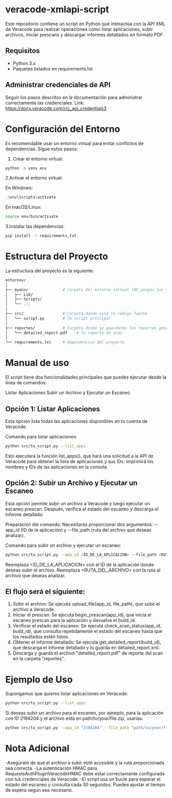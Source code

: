 # veracode-xmlapi-script
Este repositorio contiene un script en Python que interactúa con la API XML de Veracode para realizar operaciones como listar aplicaciones, subir archivos, iniciar prescans y descargar informes detallados en formato PDF.

## Requisitos
- Python 3.x
- Paquetes listados en requirements.txt

## Administrar credenciales de API
Seguir los pasos descritos en la documentación para administrar correctamente las credenciales. 
Link: https://docs.veracode.com/r/c_api_credentials3

# Configuración del Entorno
Es recomendable usar un entorno virtual para evitar conflictos de dependencias. Sigue estos pasos:

1. Crear el entorno virtual:
```bash
python -m venv env
```

2.Activar el entorno virtual:

En Windows:
```bash
.\env\Scripts\activate
```

En macOS/Linux:
```bash
source env/bin/activate
```

3.Instalar las dependencias:
```bash
pip install -r requirements.txt
```

# Estructura del Proyecto
La estructura del proyecto es la siguiente:
```bash
entornov/
│
├── myenv/               # Carpeta del entorno virtual (NO pongas los reportes aquí)
│   ├── Lib/
│   ├── Scripts/
│   └── ...
│
├── src/                 # Carpeta donde está tu código fuente
│   └── script.py        # Tu script principal
│
├── reportes/            # Carpeta donde se guardarán los reportes generados
│   └── detailed_report.pdf    # Tu reporte de scan
│
└── requirements.txt     # Dependencias del proyecto
```

# Manual de uso
El script tiene dos funcionalidades principales que puedes ejecutar desde la línea de comandos:

Listar Aplicaciones
Subir un Archivo y Ejecutar un Escaneo

## Opción 1: Listar Aplicaciones
Esta opción lista todas las aplicaciones disponibles en tu cuenta de Veracode.

Comando para listar aplicaciones:
```bash
python src/tu_script.py --list_apps
```
Esto ejecutará la función list_apps(), que hará una solicitud a la API de Veracode para obtener la lista de aplicaciones y sus IDs. Imprimirá los nombres y IDs de las aplicaciones en la consola.


## Opción 2: Subir un Archivo y Ejecutar un Escaneo
Esta opción permite subir un archivo a Veracode y luego ejecutar un escaneo prescan. Después, verifica el estado del escaneo y descarga el informe detallado.

Preparación del comando:
Necesitarás proporcionar dos argumentos: --app_id (ID de la aplicación) y --file_path (ruta del archivo que deseas analizar).

Comando para subir un archivo y ejecutar un escaneo:
```bash
python src/tu_script.py --app_id <ID_DE_LA_APLICACION> --file_path <RUTA_DEL_ARCHIVO>
```
Reemplaza <ID_DE_LA_APLICACION> con el ID de la aplicación donde deseas subir el archivo.
Reemplaza <RUTA_DEL_ARCHIVO> con la ruta al archivo que deseas analizar.

## El flujo será el siguiente:

1. Subir el archivo: Se ejecuta upload_file(app_id, file_path), que sube el archivo a Veracode.
2. Iniciar el prescan: Se ejecuta begin_prescan(app_id), que inicia el escaneo prescan para la aplicación y devuelve el build_id.
3. Verificar el estado del escaneo: Se ejecuta check_scan_status(app_id, build_id), que consulta repetidamente el estado del escaneo hasta que los resultados estén listos.
4. Obtener el informe detallado: Se ejecuta get_detailed_report(build_id), que descarga el informe detallado y lo guarda en detailed_report.xml.
5. Descarga y guarda el archivo "detailed_report.pdf" de reporte del scan en la carpeta "reportes".

# Ejemplo de Uso
Supongamos que quieres listar aplicaciones en Veracode:
```bash
python src/tu_script.py --list_apps
```

Si deseas subir un archivo para el escaneo, por ejemplo, para la aplicación con ID 2194204 y el archivo está en path/to/your/file.zip, usarías:
```bash
python src/tu_script.py --app_id "2194204" --file_path "path/to/your/file.zip"
```

# Nota Adicional
-Asegúrate de que el archivo a subir esté accesible y la ruta proporcionada sea correcta.
-La autenticación HMAC para RequestsAuthPluginVeracodeHMAC debe estar correctamente configurada con tus credenciales de Veracode.
-El script usa un bucle para esperar el estado del escaneo y consulta cada 30 segundos. Puedes ajustar el tiempo de espera según sea necesario.
